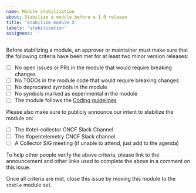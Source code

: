 ```yaml
---
name: Module stabilization
about: Stabilize a module before a 1.0 release
title: 'Stabilize module X'
labels: 'stabilization'
assignees: ''
---
```


Before stabilizing a module, an approver or maintainer must make sure that the following criteria have been met for at least two minor version releases:

- [ ] No open issues or PRs in the module that would require breaking changes
- [ ] No TODOs in the module code that would require breaking changes
- [ ] No deprecated symbols in the module
- [ ] No symbols marked as experimental in the module
- [ ] The module follows the [Coding guidelines](https://github.com/open-telemetry/opentelemetry-collector/blob/main/CONTRIBUTING.md)

Please also make sure to publicly announce our intent to stabilize the module on:

- [ ] The #otel-collector CNCF Slack Channel
- [ ] The #opentelemetry CNCF Slack channel
- [ ] A Collector SIG meeting (if unable to attend, just add to the agenda)

To help other people verify the above criteria, please link to the announcement and other links used to complete the above in a comment on this issue.

Once all criteria are met, close this issue by moving this module to the `stable` module set.
